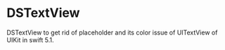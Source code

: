 # DSTextView
DSTextView to get rid of placeholder and its color issue of UITextView of UIKit in swift 5.1.
